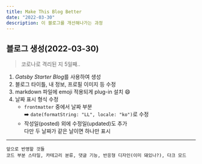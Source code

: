 ```yaml
---
title: Make This Blog Better
date: "2022-03-30"
description: 이 블로그를 개선해나가는 과정
---
```


## 블로그 생성(2022-03-30)
>코로나로 격리된 지 5일째..
1. *Gatsby Starter Blog*를 사용하여 생성
1. 블로그 타이틀, 내 정보, 프로필 이미지 등 수정
1. markdown 파일에 emoji 적용되게 plug-in 설치 :smile:
1. 날짜 표시 형식 수정
    - `frontmatter` 중에서 날짜 부분\
        :arrow_right: `date(formatString: "LL", locale: "ko")`로 수정
    - 작성일(posted) 외에 수정일(updated)도 추가\
        다만 두 날짜가 같은 날이면 하나만 표시

---
    앞으로 반영할 것들
    코드 부분 스타일, 카테고리 분류, 댓글 기능, 반응형 디자인(이미 돼있나?), 다크 모드